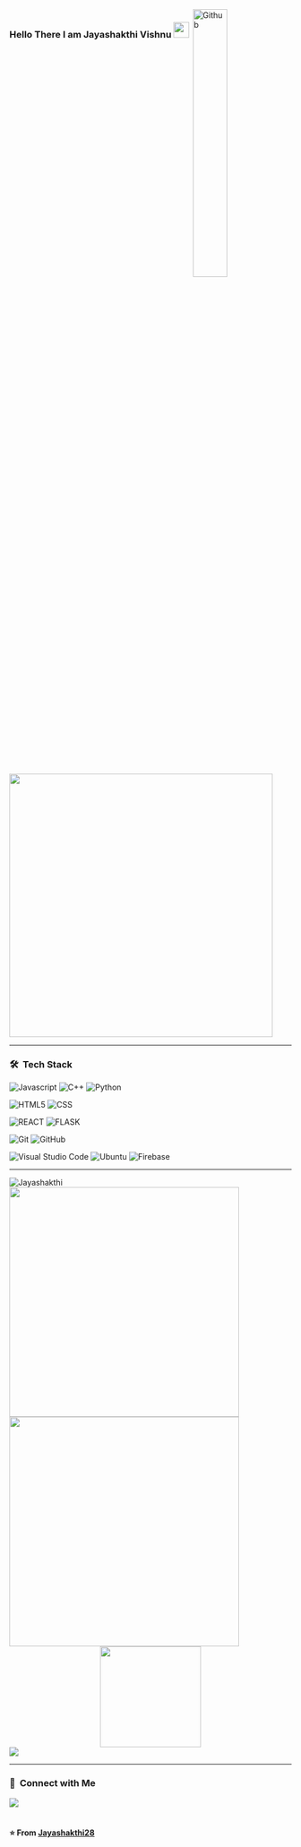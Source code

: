 <img width="35%" align="right" alt="Github" border-radius="0.5rem" src="https://cdn.dribbble.com/users/1162077/screenshots/5403918/focus-animation.gif" /> 
<h3 align="left">
  Hello There I am Jayashakthi Vishnu
  <img src="https://media.giphy.com/media/hvRJCLFzcasrR4ia7z/giphy.gif" width="28">
</h3>
&nbsp;

<img width='470px' align='center' src='https://readme-typing-svg.herokuapp.com?font=poppins&color=FF5671&size=23&width=480&lines=%F0%9F%92%BB+Learning+Full+Stack+Web+Dev;at+The+Odin+Project+%F0%9F%A4%99%E2%9C%A8;An+Ardent+Developer+%F0%9F%98%84;interested+for+real+world+projects+%F0%9F%92%A1;Pursuing+my+BTech+IT+degree+%F0%9F%8E%93](https://readme-typing-svg.demolab.com?font=DM+Sans&pause=1000&color=FF5671&width=480&lines=B.Tech+IT+Grad+%F0%9F%A4%9F;Ardent+Full+Stack+Developer+%F0%9F%98%8E;%E0%AE%B5%E0%AE%BE%E0%AE%A9%E0%AF%8D%E0%AE%AE%E0%AF%81%E0%AE%95%E0%AE%BF%E0%AE%B2%E0%AF%8D+%E0%AE%B5%E0%AE%B4%E0%AE%BE%E0%AE%A4%E0%AF%81+%E0%AE%AA%E0%AF%86%E0%AE%AF%E0%AF%8D%E0%AE%95+%F0%9F%8C%A9'>

<hr>
<h3> 🛠 &nbsp;Tech Stack</h3>

  ![Javascript](https://img.shields.io/badge/JavaScript-F7DF1E?style=for-the-badge&logo=javascript&logoColor=black)
  ![C++](https://img.shields.io/badge/C%2B%2B-00599C?style=for-the-badge&logo=c%2B%2B&logoColor=white)
  ![Python](https://img.shields.io/badge/Python-3776AB?style=for-the-badge&logo=python&logoColor=white)

  ![HTML5](https://img.shields.io/badge/HTML5-E34F26?style=for-the-badge&logo=html5&logoColor=white)
  ![CSS](https://img.shields.io/badge/CSS-239120?&style=for-the-badge&logo=css3&logoColor=white)
  
  ![REACT](https://img.shields.io/badge/React-20232A?style=for-the-badge&logo=react&logoColor=61DAFB)
  ![FLASK](https://img.shields.io/badge/Flask-FF1493?style=for-the-badge&logo=flask&logoColor=white)

  ![Git](https://img.shields.io/badge/Git-F05032?style=for-the-badge&logo=git&logoColor=white)
  ![GitHub](https://img.shields.io/badge/GitHub-6666FF?style=for-the-badge&logo=github&logoColor=white)

  ![Visual Studio Code](https://img.shields.io/badge/Visual_Studio_Code-0078D4?style=for-the-badge&logo=visual%20studio%20code&logoColor=white)
  ![Ubuntu](https://img.shields.io/badge/Ubuntu-E95420?style=for-the-badge&logo=ubuntu&logoColor=white)
  ![Firebase](https://img.shields.io/badge/firebase-ffca28?style=for-the-badge&logo=firebase&logoColor=black)
<br/>
<hr>
<img src="https://komarev.com/ghpvc/?username=Jayashakthi28" alt="Jayashakthi" />
 <br/>
<a href="https://github.com/Jayashakthi28">
  <img src="https://github-readme-streak-stats.herokuapp.com/?user=Jayashakthi28&theme=radical&layout=compact&hide_border=true&count_private=true" width="410em"/>
  <img width="410em" src="https://github-readme-stats.vercel.app/api/top-langs/?username=Jayashakthi28&theme=radical&layout=compact&hide=handlebars,shell,ruby,php,html,scss&hide_border=true&count_private=true"/>
  <div align="center"><img height="180em" src="https://github-readme-stats.vercel.app/api?username=Jayashakthi28&theme=radical&show_icons=true&hide_border=true"/></div>
  <img src="https://github-readme-activity-graph.vercel.app/graph?username=Jayashakthi28&theme=redical&hide_border=true"/>

</a>
<hr>
<h3>🤝 &nbsp;Connect with Me</h3>
  <a href="https://www.linkedin.com/in/jayashakthi-vishnu/"> 
    <img src="https://img.shields.io/badge/LinkedIn-0077B5?style=for-the-badge&logo=linkedin&logoColor=white">
  </a>
<br><br>
<h4>⭐️ From <a href="https://github.com/Jayashakthi28">Jayashakthi28</a> </h4>
